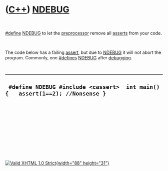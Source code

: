 



 

 

 

 

 

([C++](Cpp.htm)) [NDEBUG](CppNDEBUG.htm)
========================================

 

[\#define](CppDefine.htm) [NDEBUG](CppNDEBUG.htm) to let the
[preprocessor](CppPreprocessor.htm) remove all [asserts](CppAssert.htm)
from your code.

 

The code below has a failing [assert](CppAssert.htm), but due to
[NDEBUG](CppNDEBUG.htm) it will not abort the program. Commonly, one
[\#defines](CppDefine.htm) [NDEBUG](CppNDEBUG.htm) after
[debugging](CppDebug.htm).

 

  ---------------------------------------------------------------------------------
  ` #define NDEBUG #include <cassert>  int main() {   assert(1==2); //Nonsense }`
  ---------------------------------------------------------------------------------

 

 

 

 

 





 

[![Valid XHTML 1.0 Strict](valid-xhtml10.png){width="88"
height="31"}](http://validator.w3.org/check?uri=referer)
